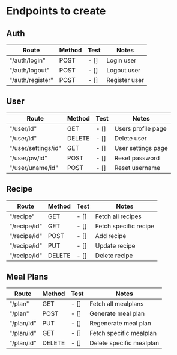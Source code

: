 # Endpoints to create

## Auth
|        Route        |  Method | Test  |     Notes           |
| ------------------- | ------- | ----- | ------------------- |
| "/auth/login"       |   POST  | - []  | Login user          |
| "/auth/logout"      |   POST  | - []  | Logout user         |
| "/auth/register"    |   POST  | - []  | Register user       |


## User
|        Route           |  Method | Test  |     Notes           |
| ---------------------- | ------- | ----- | ------------------- |
| "/user/id"             |  GET    | - []  | Users profile page  |
| "/user/id"             |  DELETE | - []  | Delete user         |
| "/user/settings/id"    |  GET    | - []  | User settings page  |
| "/user/pw/id"          |  POST   | - []  | Reset password      |
| "/user/uname/id"       |  POST   | - []  | Reset username      |


## Recipe
|        Route        |  Method  | Test  |     Notes                  |
| ------------------- | -------- | ----- | -------------------------- |
| "/recipe"           |   GET    | - []  | Fetch all recipes          |
| "/recipe/id"        |   GET    | - []  | Fetch specific recipe      |
| "/recipe/id"        |   POST   | - []  | Add recipe                 |
| "/recipe/id"        |   PUT    | - []  | Update recipe              |
| "/recipe/id"        |   DELETE | - []  | Delete recipe              |

## Meal Plans
|        Route        |  Method  | Test  |     Notes                  |
| ------------------- | -------- | ----- | -------------------------- |
| "/plan"             |   GET    | - []  | Fetch all mealplans        |
| "/plan"             |   POST   | - []  | Generate meal plan         |
| "/plan/id"          |   PUT    | - []  | Regenerate meal plan       |
| "/plan/id"          |   GET    | - []  | Fetch specific mealplan    |
| "/plan/id"          |   DELETE | - []  | Delete specific mealplan   |
